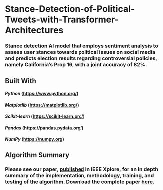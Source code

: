 # Stance-Detection-of-Political-Tweets-with-Transformer-Architectures
### Stance detection AI model that employs sentiment analysis to assess user stances towards political issues on social media and predicts election results regarding controversial policies, namely California’s Prop 16, with a joint accuracy of 82%.

## Built With 
#### *Python* (https://www.python.org/)
#### *Matplotlib* (https://matplotlib.org/)
#### *Scikit-learn* (https://scikit-learn.org/)
#### *Pandas* (https://pandas.pydata.org/)
#### *NumPy* (https://numpy.org) 

## Algorithm Summary
### Please see our paper, [published](https://ieeexplore.ieee.org/document/9952951) in IEEE Xplore, for an in depth summary of the implementation, methodology, training, and testing of the algorithm. Download the complete paper [here](https://drive.google.com/file/d/1023BaQfXEqCPP_hXNdtcU4aYn2UcBy7U/view?usp=sharing).
